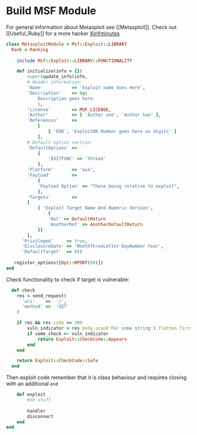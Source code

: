 # Build MSF Module
For general information about Metasploit see [[Metasploit]]. Check out [[Useful_Ruby]] for a more hacker [XinYminutes](https://learnxinyminutes.com/docs/ruby/)

```ruby
class MetasploitModule < Msf::Exploit::LIBRARY
  Rank = Ranking
	
	include Msf::Exploit::LIBRARY::FUNCTIONALITY

	def initialize(info = {})
    	super(update_info(info,
		# Header information:
		'Name'           => 'Exploit name Goes Here',
		'Description'    => %q(
			Description goes here.
			),
		'License'        => MSF_LICENSE,
		'Author'         => [ 'Author one', 'Author two' ],
		'References'     => 
			[
    			[ 'EDB', 'ExploitDB Number goes here as digits' ]
  			],
		# Default option section:
		'DefaultOptions' =>
  			{
    			'EXITFUNC' => 'thread'
  			},
		'Platform'       => 'win',
		'Payload'        =>
  			{
    		'Payload Option' => "These being relative to exploit",
  			},
		'Targets'        =>
  		[
    		[ 'Exploit Target Name And Numeric Version',
      			{
        		'Ret' => DefaultReturn
        		'AnotherRet' => AnotherDefaultReturn
      		}]
  		],
      'Privileged'     => true,
      'DisclosureDate' => 'MonthThreeLetter DayNumber Year',
      'DefaultTarget'  => 0))
	
   register_options([Opt::RPORT(80)])
end
```

Check functionality to check if target is vulnerable:
```ruby
  def check
    res = send_request(
      'uri'    =>  '/',
      'method' =>  'GET'
    )

    if res && res.code == 200
	    vuln_indicator = res.body.scan('For some string').flatten.first
	    if some_check =~ vuln_indicator
      		return Exploit::CheckCode::Appears
    	end
    end

    return Exploit::CheckCode::Safe
  end
```

Then exploit code remember that it is class behaviour and requires closing with an additional `end`
```ruby
	def exploit
		#do stuff
		
		handler
		disconnect
	end
end
```
